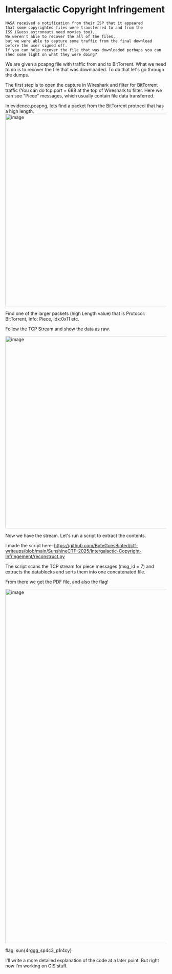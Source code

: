# Intergalactic Copyright Infringement
```
NASA received a notification from their ISP that it appeared
that some copyrighted files were transferred to and from the
ISS (Guess astronauts need movies too).
We weren't able to recover the all of the files,
but we were able to capture some traffic from the final download before the user signed off.
If you can help recover the file that was downloaded perhaps you can shed some light on what they were doing?
```

We are given a pcapng file with traffic from and to BitTorrent. What we need to do is to recover the file that was downloaded. To do that let's go through the dumps.

The first step is to open the capture in Wireshark and filter for BitTorrent traffic (You can do tcp.port = 688 at the top of Wireshark to filter. Here we can see "Piece" messages, which usually contain file data transferred.

In evidence.pcapng, lets find a packet from the BitTorrent protocol that has a high length.
<img width="800" height="600" alt="image" src="https://github.com/user-attachments/assets/23b7d88d-9c9b-4898-9b26-21669169fb65" />

Find one of the larger packets (high Length value) that is Protocol: BitTorrent, Info: Piece, Idx:0x11 etc.

Follow the TCP Stream and show the data as raw.

<img width="800" height="600" alt="image" src="https://github.com/user-attachments/assets/66fa76b1-8279-4539-bee7-78b0d429e206" />

Now we have the stream. Let's run a script to extract the contents.

I made the script here: 
https://github.com/BoteGoesBinted/ctf-writeups/blob/main/SunshineCTF-2025/Intergalactic-Copyright-Infringement/reconstruct.py

The script scans the TCP stream for piece messages (msg_id = 7) and extracts the datablocks and sorts them into one concatenated file.

From there we get the PDF file, and also the flag!

<img width="1549" height="1105" alt="image" src="https://github.com/user-attachments/assets/ff61f0da-fe0f-4b05-83b0-cdbe23d0fb45" />

flag: sun{4rggg_sp4c3_p1r4cy} 

I'll write a more detailed explanation of the code at a later point. But right now I'm working on GIS stuff.
